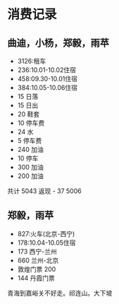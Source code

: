 # 消费记录

## 曲迪，小杨，郑毅，雨苹

- 3126:租车
- 236:10.01-10.02住宿
- 458:09.30-10.01住宿
- 384:10.05-10.06住宿
- 15 日落
- 15 日出
- 20 鞋套
- 10 停车费
- 24 水
- 5 停车费
- 240 加油
- 10 停车
- 300 加油
- 200 加油

共计 5043  返现 - 37 5006

## 郑毅，雨苹

- 827:火车(北京-西宁)
- 178:10.04-10.05住宿
- 173 西宁-兰州
- 660 兰州-北京
- 敦煌门票 200
- 144 丹霞门票



青海到嘉峪关不好走。祁连山。大下坡